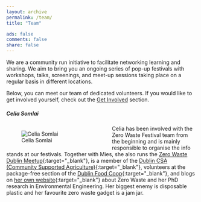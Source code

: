 ```yaml
---
layout: archive
permalink: /team/
title: "Team"

ads: false
comments: false
share: false
---
```


We are a community run initiative to facilitate networking learning and sharing. We aim to bring you an ongoing series of pop-up festivals with workshops, talks, screenings, and meet-up sessions taking place on a regular basis in different locations. 

Below, you can meet our team of dedicated volunteers. If you would like to get involved yourself, check out the [Get Involved](/get-involved) section.


##### Celia Somlai

<figure style="float: left; margin-right: 40px; width: 200px;" class="align-left">
  <img src="{{ site.baseurl }}/images/team/celia-somlai-400x400.jpg" alt="Celia Somlai">
  <figcaption>Celia Somlai</figcaption>
</figure> 

Celia has been involved with the Zero Waste Festival team from the beginning and is mainly responsible to organise the info stands at our festivals. Together with Mies, she also runs the [Zero Waste Dublin Meetup](https://www.meetup.com/Zero-waste-meetup-ireland/){:target="_blank"}, is a member of the [Dublin CSA (Community Supported Agriculture)](https://csadublin.wordpress.com/){:target="_blank"}, volunteers at the package-free section of the [Dublin Food Coop](https://twitter.com/dublinfoodcoop){:target="_blank"}, and blogs on [her own website](http://celiasomlai.com/){:target="_blank"} about Zero Waste and her PhD research in Environmental Engineering. Her biggest enemy is disposable plastic and her favourite zero waste gadget is a jam jar.
